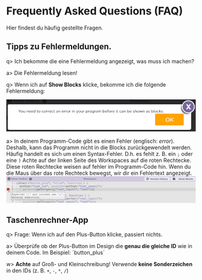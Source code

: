 # Frequently Asked Questions (FAQ)
Hier findest du häufig gestellte Fragen.

## Tipps zu Fehlermeldungen.
q> Ich bekomme die eine Fehlermeldung angezeigt, was muss ich machen?

a> Die Fehlermeldung lesen!

q> Wenn ich auf **Show Blocks** klicke, bekomme ich die folgende Fehlermeldung:
<!-- You need to correct an error in your program before it can be shown as blocks. -->
![Screenshot: You need to correct an error in your program before it can be shown as blocks.](img/FAQ/error_correct_error_before_show_blocks.png)

a> In deinem Programm-Code gibt es einen Fehler (englisch: *error*). Deshalb, kann das Programm nicht in die Blocks zurückgewendelt werden.
<br> Häufig handelt es sich um einen Syntax-Fehler. D.h. es fehlt z. B. ein `;` oder eine `)`
Achte auf der linken Seite des Workspaces auf die roten Rechtecke.
Diese roten Rechtecke weisen auf fehler im Programm-Code hin.
Wenn du die Maus über das rote Rechteck bewegst, wir dir ein Fehlertext angezeigt.
![error](img/FAQ/error_expected_bracket.png)

## Taschenrechner-App
q> Frage: Wenn ich auf den Plus-Button klicke, passiert nichts.

a> Überprüfe ob der Plus-Button im Design die **genau die gleiche ID** wie in deinem Code.
Im Beispiel: ´button_plus´

w> **Achte** auf Groß- und Kleinschreibung!
Verwende **keine Sonderzeichen** in den IDs (z. B. `+`, `-`, `*`, `/`)


